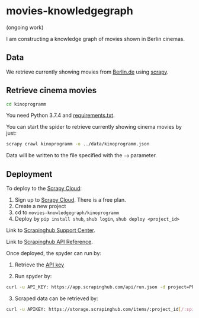 # movies-knowledgegraph

(ongoing work)

I am constructing a knowledge graph of movies shown in Berlin cinemas.

## Data 

We retrieve currently showing movies from [Berlin.de](https://www.berlin.de/kino/_bin/azfilm.php) using [scrapy](https://docs.scrapy.org/en/latest/).

## Retrieve cinema movies

```bash
cd kinoprogramm
```

You need Python 3.7.4 and [requirements.txt](kinoprogramm/requirements.txt).

You can start the spider to retrieve currently showing cinema movies by just:

```bash
scrapy crawl kinoprogramm -o ../data/kinoprogramm.json
```

Data will be written to the file specified with the `-o` parameter.

## Deployment

To deploy to the [Scrapy Cloud](https://scrapinghub.com/scrapy-cloud):

1. Sign up to [Scrapy Cloud](https://app.scrapinghub.com/). There is a free plan.
2. Create a new project
3. cd to `movies-knowledgegraph/kinoprogramm`
4. Deploy by `pip install shub`, `shub login`, `shub deploy <project_id>`

Link to [Scrapinghub Support Center](https://support.scrapinghub.com/support/home).

Link to [Scrapinghub API Reference](https://doc.scrapinghub.com/scrapy-cloud.html?_ga=2.243489287.325994476.1574619401-1607314863.1570297387).

Once deployed, the spyder can run by:

1. Retrieve the [API key](https://app.scrapinghub.com/account/apikey)

2. Run spyder by:

```bash
curl -u API_KEY: https://app.scrapinghub.com/api/run.json -d project=PROJECT -d spider=kinoprogramm
```

3. Scraped data can be retrieved by:

```bash
curl -u APIKEY: https://storage.scrapinghub.com/items/:project_id[/:spider_id][/:job_id][/:item_no][/:field_name]
```
